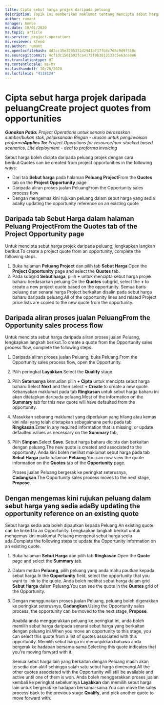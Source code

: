 ```yaml
---
title: Cipta sebut harga projek daripada peluang
description: Topik ini memberikan maklumat tentang mencipta sebut harga projek daripada peluang.
author: rumant
manager: Annbe
ms.date: 10/01/2020
ms.topic: article
ms.service: project-operations
ms.reviewer: kfend
ms.author: rumant
ms.openlocfilehash: 4d2cc35e3205332d2941bf17fb8c7d8c9d9f310c
ms.sourcegitcommit: 4cf1dc1561b92fca4175f0b3813133c5e63ce8e6
ms.translationtype: HT
ms.contentlocale: ms-MY
ms.lasthandoff: 10/28/2020
ms.locfileid: "4118124"
---
```

# <a name="create-project-quotes-from-opportunities"></a><span data-ttu-id="de1bf-103">Cipta sebut harga projek daripada peluang</span><span class="sxs-lookup"><span data-stu-id="de1bf-103">Create project quotes from opportunities</span></span>

<span data-ttu-id="de1bf-104">_**Gunakan Pada:** Project Operations untuk senario berasaskan sumber/bukan stok, pelaksanaan Ringan - urusan untuk penginvoisan proforma_</span><span class="sxs-lookup"><span data-stu-id="de1bf-104">_**Applies To:** Project Operations for resource/non-stocked based scenarios, Lite deployment - deal to proforma invoicing_</span></span>

<span data-ttu-id="de1bf-105">Sebut harga boleh dicipta daripada peluang projek dengan cara berikut:</span><span class="sxs-lookup"><span data-stu-id="de1bf-105">Quotes can be created from project opportunities in the following ways:</span></span>

- <span data-ttu-id="de1bf-106">Dari tab **Sebut harga** pada halaman **Peluang Project**</span><span class="sxs-lookup"><span data-stu-id="de1bf-106">From the **Quotes** tab on the **Project Opportunity** page</span></span>
- <span data-ttu-id="de1bf-107">Daripada aliran proses jualan Peluang</span><span class="sxs-lookup"><span data-stu-id="de1bf-107">From the Opportunity sales process flow</span></span>
- <span data-ttu-id="de1bf-108">Dengan mengemas kini rujukan peluang dalam sebut harga yang sedia ada</span><span class="sxs-lookup"><span data-stu-id="de1bf-108">By updating the opportunity reference on an existing quote</span></span>

## <a name="from-the-quotes-tab-of-the-project-opportunity-page"></a><span data-ttu-id="de1bf-109">Daripada tab Sebut Harga dalam halaman Peluang Project</span><span class="sxs-lookup"><span data-stu-id="de1bf-109">From the Quotes tab of the Project Opportunity page</span></span>

<span data-ttu-id="de1bf-110">Untuk mencipta sebut harga projek daripada peluang, lengkapkan langkah berikut.</span><span class="sxs-lookup"><span data-stu-id="de1bf-110">To create a project quote from an opportunity, complete the following steps.</span></span>

1. <span data-ttu-id="de1bf-111">Buka halaman **Peluang Project** dan pilih tab **Sebut Harga**.</span><span class="sxs-lookup"><span data-stu-id="de1bf-111">Open the **Project Opportunity** page and select the **Quotes** tab.</span></span> 
2. <span data-ttu-id="de1bf-112">Pada subgrid **Sebut harga**, pilih **+** untuk mencipta sebut harga projek baharu berdasarkan peluang.</span><span class="sxs-lookup"><span data-stu-id="de1bf-112">On the **Quotes** subgrid, select the **+** to create a new project quote based on the opportunity.</span></span> <span data-ttu-id="de1bf-113">Semua baris peluang dan senarai harga Project berkaitan disalin pada sebut harga baharu daripada peluang.</span><span class="sxs-lookup"><span data-stu-id="de1bf-113">All of the opportunity lines and related Project price lists are copied to the new quote from the opportunity.</span></span>

## <a name="from-the-opportunity-sales-process-flow"></a><span data-ttu-id="de1bf-114">Daripada aliran proses jualan Peluang</span><span class="sxs-lookup"><span data-stu-id="de1bf-114">From the Opportunity sales process flow</span></span>

<span data-ttu-id="de1bf-115">Untuk mencipta sebut harga daripada aliran proses jualan Peluang, lengkapkan langkah berikut.</span><span class="sxs-lookup"><span data-stu-id="de1bf-115">To create a quote from the Opportunity sales process flow, complete the following steps.</span></span>

1. <span data-ttu-id="de1bf-116">Daripada aliran proses jualan Peluang, buka Peluang.</span><span class="sxs-lookup"><span data-stu-id="de1bf-116">From the Opportunity sales process flow, open the Opportunity.</span></span>
2. <span data-ttu-id="de1bf-117">Pilih peringkat **Layakkan**.</span><span class="sxs-lookup"><span data-stu-id="de1bf-117">Select the **Qualify** stage.</span></span> 
3. <span data-ttu-id="de1bf-118">Pilih **Seterusnya** kemudian pilih **+ Cipta** untuk mencipta sebut harga baharu.</span><span class="sxs-lookup"><span data-stu-id="de1bf-118">Select **Next** and then select **+ Create** to create a new quote.</span></span> <span data-ttu-id="de1bf-119">Kebanyakan maklumat pada tab **Ringkasan** untuk sebut harga baharu ini akan ditetapkan daripada peluang.</span><span class="sxs-lookup"><span data-stu-id="de1bf-119">Most of the information on the **Summary** tab for this new quote will have defaulted from the opportunity.</span></span> 
4. <span data-ttu-id="de1bf-120">Masukkan sebarang maklumat yang diperlukan yang hilang atau kemas kini nilai yang telah ditetapkan sebagaimana perlu pada tab **Ringkasan**.</span><span class="sxs-lookup"><span data-stu-id="de1bf-120">Enter in any required information that is missing, or update defaulted values as necessary on the **Summary** tab,</span></span>
5. <span data-ttu-id="de1bf-121">Pilih **Simpan**.</span><span class="sxs-lookup"><span data-stu-id="de1bf-121">Select **Save**.</span></span> <span data-ttu-id="de1bf-122">Sebut harga baharu dicipta dan berkaitan dengan peluang.</span><span class="sxs-lookup"><span data-stu-id="de1bf-122">The new quote is created and associated to the opportunity.</span></span> <span data-ttu-id="de1bf-123">Anda kini boleh melihat maklumat sebut harga pada tab **Sebut Harga** pada halaman **Peluang**.</span><span class="sxs-lookup"><span data-stu-id="de1bf-123">You can now view the quote information on the **Quotes** tab of the **Opportunity** page.</span></span> 

   <span data-ttu-id="de1bf-124">Proses jualan Peluang bergerak ke peringkat seterusnya, **Cadangkan**.</span><span class="sxs-lookup"><span data-stu-id="de1bf-124">The Opportunity sales process moves to the next stage, **Propose**.</span></span>


## <a name="by-updating-the-opportunity-reference-on-an-existing-quote"></a><span data-ttu-id="de1bf-125">Dengan mengemas kini rujukan peluang dalam sebut harga yang sedia ada</span><span class="sxs-lookup"><span data-stu-id="de1bf-125">By updating the opportunity reference on an existing quote</span></span>

<span data-ttu-id="de1bf-126">Sebut harga sedia ada boleh dipautkan kepada Peluang.</span><span class="sxs-lookup"><span data-stu-id="de1bf-126">An existing quote can be linked to an Opportunity.</span></span> <span data-ttu-id="de1bf-127">Lengkapkan langkah berikut untuk mengemas kini maklumat Peluang mengenai sebut harga sedia ada.</span><span class="sxs-lookup"><span data-stu-id="de1bf-127">Complete the following steps to update the Opportunity information on an existing quote.</span></span>

1. <span data-ttu-id="de1bf-128">Buka halaman **Sebut Harga** dan pilih tab **Ringkasan**.</span><span class="sxs-lookup"><span data-stu-id="de1bf-128">Open the **Quote** page and select the **Summary** tab.</span></span>
2. <span data-ttu-id="de1bf-129">Dalam medan **Peluang**, pilih peluang yang anda mahu pautkan kepada sebut harga.</span><span class="sxs-lookup"><span data-stu-id="de1bf-129">In the **Opportunity** field, select the opportunity that you want to link to the quote.</span></span> <span data-ttu-id="de1bf-130">Anda boleh melihat sebut harga dalam grid **Sebut Harga** dalam Peluang.</span><span class="sxs-lookup"><span data-stu-id="de1bf-130">You can see the quote in the **Quotes** grid of the Opportunity.</span></span> 
3. <span data-ttu-id="de1bf-131">Dengan menggunakan proses jualan Peluang, peluang boleh digerakkan ke peringkat seterusnya, **Cadangkan**.</span><span class="sxs-lookup"><span data-stu-id="de1bf-131">Using the Opportunity sales process, the opportunity can be moved to the next stage, **Propose**.</span></span> 

   <span data-ttu-id="de1bf-132">Apabila anda menggerakkan peluang ke peringkat ini, anda boleh memilih sebut harga daripada senarai sebut harga yang berkaitan dengan peluang ini.</span><span class="sxs-lookup"><span data-stu-id="de1bf-132">When you move an opportunity to this stage, you can select this quote from a list of quotes associated with this opportunity.</span></span> <span data-ttu-id="de1bf-133">Memilih sebut harga ini menunjukkan bahawa anda bergerak ke hadapan bersama-sama.</span><span class="sxs-lookup"><span data-stu-id="de1bf-133">Selecting this quote indicates that you're moving forward with it.</span></span>

   <span data-ttu-id="de1bf-134">Semua sebut harga lain yang berkaitan dengan Peluang masih akan tersedia dan aktif sehingga salah satu sebut harga dimenangi.</span><span class="sxs-lookup"><span data-stu-id="de1bf-134">All the other quotes associated with the Opportunity will still be available and active until one of them is won.</span></span> <span data-ttu-id="de1bf-135">Anda boleh menggerakkan proses jualan kembali ke peringkat sebelumnya **Layakkan** dan memilih sebut harga lain untuk bergerak ke hadapan bersama-sama.</span><span class="sxs-lookup"><span data-stu-id="de1bf-135">You can move the sales process back to the previous stage **Qualify**, and pick another quote to move forward with.</span></span>
